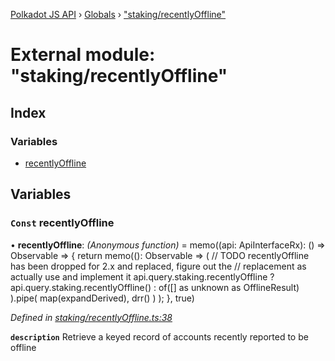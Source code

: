 [Polkadot JS API](../README.md) › [Globals](../globals.md) › ["staking/recentlyOffline"](_staking_recentlyoffline_.md)

# External module: "staking/recentlyOffline"

## Index

### Variables

* [recentlyOffline](_staking_recentlyoffline_.md#const-recentlyoffline)

## Variables

### `Const` recentlyOffline

• **recentlyOffline**: *(Anonymous function)* =  memo((api: ApiInterfaceRx): () => Observable<DerivedRecentlyOffline> => {
  return memo((): Observable<DerivedRecentlyOffline> =>
    (
      // TODO recentlyOffline  has been dropped for 2.x and replaced, figure out the
      // replacement as actually use and implement it
      api.query.staking.recentlyOffline
        ? api.query.staking.recentlyOffline<OfflineResult>()
        : of([] as unknown as OfflineResult)
    ).pipe(
      map(expandDerived),
      drr()
    )
  );
}, true)

*Defined in [staking/recentlyOffline.ts:38](https://github.com/polkadot-js/api/blob/7cc961f789/packages/api-derive/src/staking/recentlyOffline.ts#L38)*

**`description`** Retrieve a keyed record of accounts recently reported to be offline
